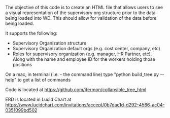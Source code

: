 The objective of this code is to create an HTML file that allows users to see a visual representation of the supervisory org structure prior to the data being loaded into WD. This should allow for validation of the data before being loaded.

It supports the following:

- Supervisory Organization structure
- Supervisory Organization default orgs (e.g. cost center, company, etc)
- Roles for supervisory organization (e.g. manager, HR Partner, etc). Along with the name and employee ID for the workers holding those positions

On a mac, in terminal (i.e. - the command line) type "python build_tree.py --help" to get a list of commands

Code is located at https://github.com/ifermon/collapsible_tree_html

ERD is located in Lucid Chart at https://www.lucidchart.com/invitations/accept/0b7dac1d-d292-4566-ac04-0351099bd502
